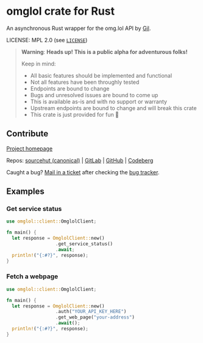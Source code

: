 # omglol crate for Rust
An asynchronous Rust wrapper for the omg.lol API by [Gil](https://gil.lol).

LICENSE: MPL 2.0 (see [`LICENSE`](/LICENSE))

> **Warning**: **Heads up! This is a public alpha for adventurous folks!**
>
> Keep in mind:
> * All basic features should be implemented and functional
> * Not all features have been throughly tested
> * Endpoints are bound to change
> * Bugs and unresolved issues are bound to come up
> * This is available as-is and with no support or warranty
> * Upstream endpoints are bound to change and will break this crate
> * This crate is just provided for fun 🌈

## Contribute

[Project homepage](https://sr.ht/~gpo/omglolrs/)

Repos: [sourcehut (canonical)](https://git.sr.ht/~gpo/omglolrs) |
       [GitLab](https://gitlab.com/GilOliveira/omglolrs) |
       [GitHub](https://github.com/GilOliveira/omglolrs) |
       [Codeberg](https://codeberg.org/Gil/omglolrs)

Caught a bug? [Mail in a ticket](mailto:~gpo/omglolrs@todo.sr.ht) after checking the
[bug tracker](https://todo.sr.ht/~gpo/omglolrs).

## Examples

### Get service status

```rust
use omglol::client::OmglolClient;

fn main() {
  let response = OmglolClient::new()
                  .get_service_status()
                  .await;
  println!("{:#?}", response);
}
```

### Fetch a webpage
```rust
use omglol::client::OmglolClient;

fn main() {
  let response = OmglolClient::new()
                  .auth("YOUR_API_KEY_HERE")
                  .get_web_page("your-address")
                  .await();
  println!("{:#?}", response);
}
```

